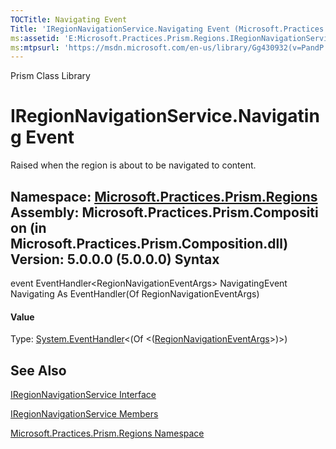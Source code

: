 ```yaml
---
TOCTitle: Navigating Event
Title: 'IRegionNavigationService.Navigating Event (Microsoft.Practices.Prism.Regions)'
ms:assetid: 'E:Microsoft.Practices.Prism.Regions.IRegionNavigationService.Navigating'
ms:mtpsurl: 'https://msdn.microsoft.com/en-us/library/Gg430932(v=PandP.50)'
---
```


Prism Class Library

IRegionNavigationService.Navigating Event
=============================================

Raised when the region is about to be navigated to content.

**Namespace:** [Microsoft.Practices.Prism.Regions](https://msdn.microsoft.com/n:microsoft.practices.prism.regions)
**Assembly:** Microsoft.Practices.Prism.Composition (in Microsoft.Practices.Prism.Composition.dll) Version: 5.0.0.0 (5.0.0.0)
Syntax
------

<span id="syntaxToggle"></span>event EventHandler&lt;RegionNavigationEventArgs&gt; NavigatingEvent Navigating As EventHandler(Of RegionNavigationEventArgs)
#### Value

Type: [System.EventHandler](http://msdn2.microsoft.com/en-us/library/db0etb8x)&lt;(Of &lt;([RegionNavigationEventArgs](https://msdn.microsoft.com/t:microsoft.practices.prism.regions.regionnavigationeventargs)&gt;)&gt;)

See Also
--------


[IRegionNavigationService Interface](https://msdn.microsoft.com/t:microsoft.practices.prism.regions.iregionnavigationservice)

[IRegionNavigationService Members](https://msdn.microsoft.com/allmembers.t:microsoft.practices.prism.regions.iregionnavigationservice)

[Microsoft.Practices.Prism.Regions Namespace](https://msdn.microsoft.com/n:microsoft.practices.prism.regions)
